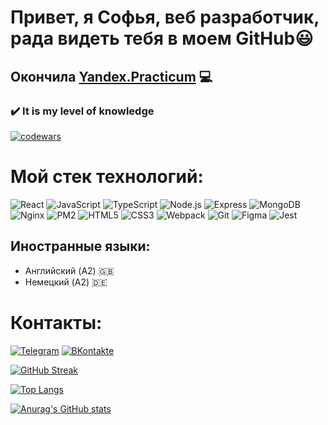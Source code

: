 # Привет, я Софья, веб разработчик, рада видеть тебя в моем GitHub:smiley:
## Окончила [Yandex.Practicum](https://practicum.yandex.ru/web/) :computer:

### :heavy_check_mark: It is my level of knowledge
[![codewars](https://www.codewars.com/users/Sonyamaster1/badges/large)](https://www.codewars.com/users/Sonyamaster1)

# Мой стек технологий:
![React](https://img.shields.io/badge/-React-090909?style=for-the-badge&logo=React)
![JavaScript](https://img.shields.io/badge/-JavaScript-090909?style=for-the-badge&logo=JavaScript)
![TypeScript](https://img.shields.io/badge/-TypeScript-090909?style=for-the-badge&logo=TypeScript)
![Node.js](https://img.shields.io/badge/-Node.js-090909?style=for-the-badge&logo=Node.js)
![Express](https://img.shields.io/badge/-Express-090909?style=for-the-badge&logo=Express)
![MongoDB](https://img.shields.io/badge/-MongoDB-090909?style=for-the-badge&logo=MongoDB)
![Nginx](https://img.shields.io/badge/-Nginx-090909?style=for-the-badge&logo=Nginx)
![PM2](https://img.shields.io/badge/-PM2-090909?style=for-the-badge&logo=PM2)
![HTML5](https://img.shields.io/badge/-HTML5-090909?style=for-the-badge&logo=HTML5)
![CSS3](https://img.shields.io/badge/-CSS3-090909?style=for-the-badge&logo=CSS3)
![Webpack](https://img.shields.io/badge/-Webpack-090909?style=for-the-badge&logo=Webpack)
![Git](https://img.shields.io/badge/-Git-090909?style=for-the-badge&logo=Git)
![Figma](https://img.shields.io/badge/-Figma-090909?style=for-the-badge&logo=Figma)
![Jest](https://img.shields.io/badge/-Jest-090909?style=for-the-badge&logo=Jest)

## Иностранные языки:
- Английский (A2) :uk:
- Немецкий (A2) :de:

# Контакты:
[![Telegram](https://img.shields.io/badge/-Telegram-090909?style=for-the-badge&logo=Telegram)](https://t.me/sofya_Mitrofanova)
[![ВKontakte](https://img.shields.io/badge/-Вконтакте-090909?style=for-the-badge&logo=VK)](https://vk.com/sofyamitrofanova)

[![GitHub Streak](https://streak-stats.demolab.com/?user=Sonyamaster1&theme=dark)](https://git.io/streak-stats)

[![Top Langs](https://github-readme-stats.vercel.app/api/top-langs/?username=Sonyamaster1&layout=compact)](https://github.com/anuraghazra/github-readme-stats)

[![Anurag's GitHub stats](https://github-readme-stats.vercel.app/api?username=Sonyamaster1)](https://github.com/anuraghazra/github-readme-stats)
